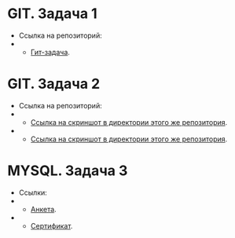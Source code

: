 # GIT. Задача 1
- Ссылка на репозиторий:
- - [Гит-задача](https://github.com/thecreeez/gitHowTo).

# GIT. Задача 2
- Ссылка на репозиторий:
- - [Ссылка на скриншот в директории этого же репозитория](https://github.com/thecreeez/q-digital-internship/blob/main/git-2/1.png).
- - [Ссылка на скриншот в директории этого же репозитория](https://github.com/thecreeez/q-digital-internship/blob/main/git-2/2.png).

# MYSQL. Задача 3
- Ссылки:
- - [Анкета](https://www.sololearn.com/profile/28034448).
- - [Сертификат](https://www.sololearn.com/certificates/CT-NQ1YHMXY).